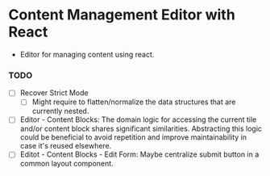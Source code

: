 # Content Management Editor with React

- Editor for managing content using react.

### TODO

- [ ] Recover Strict Mode
  - [ ] Might require to flatten/normalize the data structures that are currently nested.
- [ ] Editor - Content Blocks: The domain logic for accessing the current tile and/or content block shares significant similarities. Abstracting this logic could be beneficial to avoid repetition and improve maintainability in case it's reused elsewhere.
- [ ] Editot - Content Blocks - Edit Form: Maybe centralize submit button in a common layout component.
